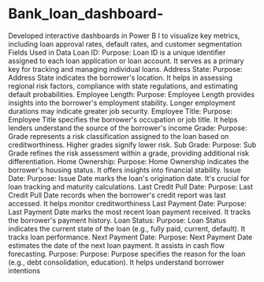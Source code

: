 # Bank_loan_dashboard-
Developed interactive dashboards in Power B I to visualize key metrics, including loan approval rates, default  rates, and customer segmentation
Fields Used in Data
Loan ID:
Purpose: Loan ID is a unique identifier assigned to each loan application or loan account. It serves as a primary key for tracking and managing individual loans.
Address State:
Purpose: Address State indicates the borrower's location. It helps in assessing regional risk factors, compliance with state regulations, and estimating default probabilities.
Employee Length:
Purpose: Employee Length provides insights into the borrower's employment stability. Longer employment durations may indicate greater job security.
Employee Title:
Purpose: Employee Title specifies the borrower's occupation or job title. It helps lenders understand the source of the borrower's income
Grade:
Purpose: Grade represents a risk classification assigned to the loan based on creditworthiness. Higher grades signify lower risk.
Sub Grade:
Purpose: Sub Grade refines the risk assessment within a grade, providing additional risk differentiation.
Home Ownership:
Purpose: Home Ownership indicates the borrower's housing status. It offers insights into financial stability.
Issue Date:
Purpose: Issue Date marks the loan's origination date. It's crucial for loan tracking and maturity calculations.
Last Credit Pull Date:
Purpose: Last Credit Pull Date records when the borrower's credit report was last accessed. It helps monitor creditworthiness
Last Payment Date:
Purpose: Last Payment Date marks the most recent loan payment received. It tracks the borrower's payment history.
Loan Status:
Purpose: Loan Status indicates the current state of the loan (e.g., fully paid, current, default). It tracks loan performance.
Next Payment Date:
Purpose: Next Payment Date estimates the date of the next loan payment. It assists in cash flow forecasting.
Purpose:
Purpose: Purpose specifies the reason for the loan (e.g., debt consolidation, education). It helps understand borrower intentions


